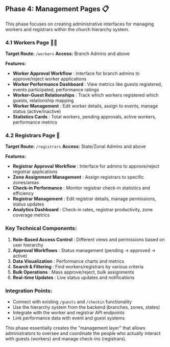
## **Phase 4: Management Pages** 📋

This phase focuses on creating administrative interfaces for managing workers and registrars within the church hierarchy system.

### **4.1 Workers Page** 👷‍♂️

**Target Route:** `/workers` **Access:** Branch Admins and above

**Features:**

* **Worker Approval Workflow** : Interface for branch admins to approve/reject worker applications
* **Worker Performance Dashboard** : View metrics like guests registered, events participated, performance ratings
* **Worker-Guest Relationships** : Track which workers registered which guests, relationship mapping
* **Worker Management** : Edit worker details, assign to events, manage status (active/inactive)
* **Statistics Cards** : Total workers, pending approvals, active workers, performance metrics

### **4.2 Registrars Page** 👥

**Target Route:** `/registrars` **Access:** State/Zonal Admins and above

**Features:**

* **Registrar Approval Workflow** : Interface for admins to approve/reject registrar applications
* **Zone Assignment Management** : Assign registrars to specific zones/areas
* **Check-in Performance** : Monitor registrar check-in statistics and efficiency
* **Registrar Management** : Edit registrar details, manage permissions, status updates
* **Analytics Dashboard** : Check-in rates, registrar productivity, zone coverage metrics

### **Key Technical Components:**

1. **Role-Based Access Control** : Different views and permissions based on user hierarchy
2. **Approval Workflows** : Status management (pending → approved → active)
3. **Data Visualization** : Performance charts and metrics
4. **Search & Filtering** : Find workers/registrars by various criteria
5. **Bulk Operations** : Mass approve/reject, bulk assignments
6. **Real-time Updates** : Live status updates and notifications

### **Integration Points:**

* Connect with existing `/guests` and `/checkin` functionality
* Use the hierarchy system from the backend (branches, zones, states)
* Integrate with the worker and registrar API endpoints
* Link performance data with event and guest systems

This phase essentially creates the "management layer" that allows administrators to oversee and coordinate the people who actually interact with guests (workers) and manage check-ins (registrars).
